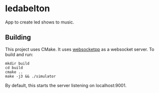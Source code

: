 # ledabelton

App to create led shows to music.

## Building

This project uses CMake. It uses [websocketpp](https://github.com/zaphoyd/websocketpp) as a websocket server. To build and run:

```
mkdir build
cd build
cmake ..
make -j3 && ./simulator
```

By default, this starts the server listening on localhost:9001.
